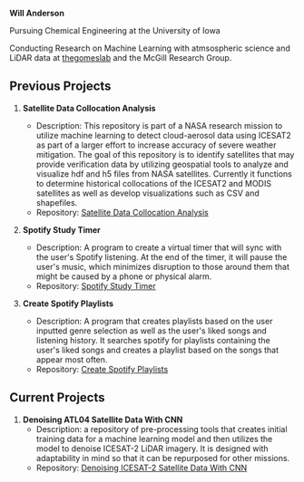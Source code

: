 **Will Anderson**

Pursuing Chemical Engineering at the University of Iowa

Conducting Research on Machine Learning with atmsospheric science and LiDAR data at [thegomeslab](https://github.com/thegomeslab) and the McGill Research Group.

## Previous Projects

1. **Satellite Data Collocation Analysis**
   - Description: This repository is part of a NASA research mission to utilize machine learning to detect cloud-aerosol data using ICESAT2 as part of a larger effort to increase accuracy of severe weather mitigation. The goal of this repository is to identify satellites that may provide verification data by utilizing geospatial tools to analyze and visualize hdf and h5 files from NASA satellites. Currently it functions to determine historical collocations of the ICESAT2 and MODIS satellites as well as develop visualizations such as CSV and shapefiles.
   - Repository: [Satellite Data Collocation Analysis](https://github.com/wndrsn1/MODIS-ICESAT2-Satellite-Data)

2. **Spotify Study Timer**
   - Description: A program to create a virtual timer that will sync with the user's Spotify listening. At the end of the timer, it will pause the user's music, which minimizes disruption to those around them that might be caused by a phone or physical alarm.
   - Repository: [Spotify Study Timer](https://github.com/wndrsn1/Sync-Spotify-to-Timer)

3. **Create Spotify Playlists**
   - Description: A program that creates playlists based on the user inputted genre selection as well as the user's liked songs and listening history. It searches spotify for playlists containing the user's liked songs and creates a playlist based on the songs that appear most often. 
   - Repository: [Create Spotify Playlists](https://github.com/wndrsn1/Create-Spotify-Playlists)

## Current Projects

1. **Denoising ATL04 Satellite Data With CNN**
   - Description: a repository of pre-processing tools that creates initial training data for a machine learning model and then utilizes the model to denoise ICESAT-2 LiDAR imagery. It is designed with adaptability in mind so that it can be repurposed for other missions.
   - Repository: [Denoising ICESAT-2 Satellite Data With CNN](https://github.com/wndrsn1/Denoising-ATL04-Satellite-Data-With-DDPM)

